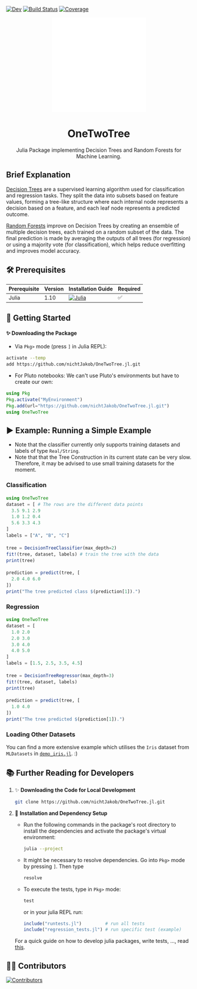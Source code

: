 [![Dev](https://img.shields.io/badge/docs-dev-blue.svg)](https://nichtJakob.github.io/OneTwoTree.jl/dev/)
[![Build Status](https://github.com/nichtJakob/OneTwoTree.jl/actions/workflows/CI.yml/badge.svg?branch=master)](https://github.com/nichtJakob/OneTwoTree.jl/actions/workflows/CI.yml?query=branch%3Amaster)
[![Coverage](https://codecov.io/gh/nichtJakob/OneTwoTree.jl/branch/master/graph/badge.svg)](https://codecov.io/gh/nichtJakob/OneTwoTree.jl)

<div align="center">
  <img src="assets/decision_tree_logo.svg" height="256" />
  <h1>OneTwoTree</h1>
  <p>Julia Package implementing Decision Trees and Random Forests for Machine Learning.</p>
</div>

## Brief Explanation

[Decision Trees](https://en.wikipedia.org/wiki/Decision_tree) are a supervised learning algorithm used for classification and regression tasks. They split the data into subsets based on feature values, forming a tree-like structure where each internal node represents a decision based on a feature, and each leaf node represents a predicted outcome.

[Random Forests](https://en.wikipedia.org/wiki/Random_forest) improve on Decision Trees by creating an ensemble of multiple decision trees, each trained on a random subset of the data. The final prediction is made by averaging the outputs of all trees (for regression) or using a majority vote (for classification), which helps reduce overfitting and improves model accuracy.

## 🛠️ Prerequisites

| Prerequisite | Version | Installation Guide | Required |
|--------------|---------|--------------------|----------|
| Julia       | 1.10    | [![Julia](https://img.shields.io/badge/Julia-v1.10-blue)](https://julialang.org/downloads/) | ✅ |


## 🚀 Getting Started

#### ✨ Downloading the Package
- Via `Pkg>` mode (press `]` in Julia REPL):

```bash
activate --temp
add https://github.com/nichtJakob/OneTwoTree.jl.git
```

- For Pluto notebooks: We can't use Pluto's environments but have to create our own:
```julia
using Pkg
Pkg.activate("MyEnvironment")
Pkg.add(url="https://github.com/nichtJakob/OneTwoTree.jl.git")
using OneTwoTree
```


## ▶️ **Example: Running a Simple Example**

- Note that the classifier currently only supports training datasets and labels of type `Real/String`.
- Note that that the Tree Construction in its current state can be very slow. Therefore, it may be advised to use small training datasets for the moment.

### Classification
  ```julia
  using OneTwoTree
  dataset = [ # The rows are the different data points
    3.5 9.1 2.9
    1.0 1.2 0.4
    5.6 3.3 4.3
  ]
  labels = ["A", "B", "C"]

  tree = DecisionTreeClassifier(max_depth=2)
  fit!(tree, dataset, labels) # train the tree with the data
  print(tree)

  prediction = predict(tree, [
    2.0 4.0 6.0
  ])
  print("The tree predicted class $(prediction[1]).")
  ```

### Regression
  ```julia
  using OneTwoTree
  dataset = [
    1.0 2.0
    2.0 3.0
    3.0 4.0
    4.0 5.0
  ]
  labels = [1.5, 2.5, 3.5, 4.5]

  tree = DecisionTreeRegressor(max_depth=3)
  fit!(tree, dataset, labels)
  print(tree)

  prediction = predict(tree, [
    1.0 4.0
  ])
  print("The tree predicted $(prediction[1]).")
  ```
   ### Loading Other Datasets
   You can find a more extensive example which utilises the `Iris` dataset from `MLDatasets` in [`demo_iris.jl`](https://github.com/nichtJakob/OneTwoTree.jl/blob/master/demo_iris.jl). :)

## 📚 **Further Reading for Developers**


1. ✨ **Downloading the Code for Local Development**

      ``` bash
      git clone https://github.com/nichtJakob/OneTwoTree.jl.git
      ```




2. 🔧 **Installation and Dependency Setup**

    - Run the following commands in the package's root directory to install the dependencies and activate the package's virtual environment:

      ```bash
      julia --project
      ```
    - It might be necessary to resolve dependencies.
    Go into `Pkg>` mode by pressing `]`. Then type
      ```julia
      resolve
      ```
   - To execute the tests, type in `Pkg>` mode:
     ```julia
     test
     ```

     or in your julia REPL run:
     ```julia
     include("runtests.jl")         # run all tests
     include("regression_tests.jl") # run specific test (example)
     ```

    For a quick guide on how to develop julia packages, write tests, ...,  read [this](https://adrianhill.de/julia-ml-course/write/).

## 👩‍💻 Contributors
[![Contributors](https://contrib.rocks/image?repo=nichtJakob/OneTwoTree.jl)](https://github.com/nichtJakob/OneTwoTree.jl/graphs/contributors)
